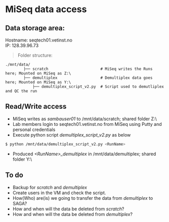 # MiSeq data access

## Data storage area:

Hostname: seqtech01.vetinst.no  
IP: 128.39.96.73

> Folder structure:  

    ./mnt/data/ 
            ├── scratch                       # MiSeq writes the Runs here; Mounted on MiSeq as Z:\
            ├── demultiplex                   # Demultiplex data goes here; Mounted on MiSeq as Y:\
                ├── demultiplex_script_v2.py  # Script used to demutliplex and QC the run   

## Read/Write access

* MiSeq writes as _sambauser01_ to /mnt/data/scratch; shared folder Z:\
* Lab members login to seqtech01.vetinst.no from MiSeq using Putty and personal credentials
* Execute python script _demultiplex_script_v2.py_ as below
```bash
$ python /mnt/data/demultiplex_script_v2.py <RunName>
```
* Produced _\<RunName\>\_demultiplex_ in /mnt/data/demultiplex; shared folder Y:\
    
## To do
* Backup for _scratch_ and _demultiplex_
* Create users in the VM and check the script.
* How(Who) are(is) we going to transfer the data from _demultiplex_ to SAGA?
* How and when will the data be deleted from _scratch_?
* How and when will the data be deleted from _demultiplex_?
